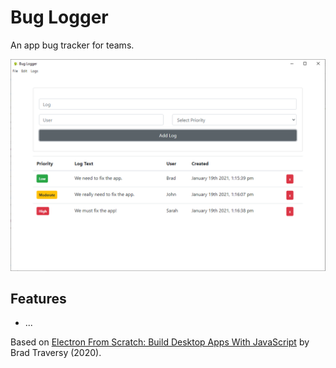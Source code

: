 # Bug Logger

An app bug tracker for teams.

<p align="center">
    <img src="screenshot.png">
</p>

## Features

- ...

Based on [Electron From Scratch: Build Desktop Apps With JavaScript](https://www.udemy.com/course/electron-from-scratch/) by Brad Traversy (2020).
